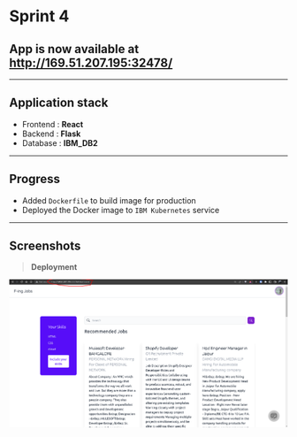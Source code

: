 # Sprint 4

## App is now available at http://169.51.207.195:32478/

---

## Application stack

- Frontend : **React**
- Backend : **Flask**
- Database : **IBM_DB2**

---

## Progress

- Added `Dockerfile` to build image for production
- Deployed the Docker image to `IBM Kubernetes` service

---

## Screenshots

> **Deployment**

![Alt text](/Project%20Development%20Phase/Sprint4/screenshots/Deployment.png)
